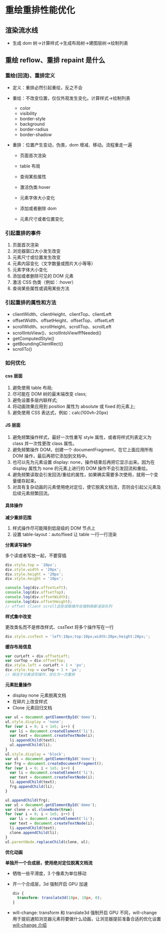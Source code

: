 # 重绘重排性能优化

## 渲染流水线

- 生成 dom 树->计算样式->生成布局树->建图层树->绘制列表

## 重绘 reflow、重排 repaint 是什么

### 重绘(回流)、重排定义

- 定义：重排必然引起重绘，反之不会

- 重绘：不改变位置，仅仅外观发生变化。计算样式->绘制列表

  - color
  - visibility
  - border-style
  - background
  - border-radius
  - border-shadow

- 重排：位置产生变动，伪类，dom 增减、移动。流程重走一遍

  - 页面首次渲染

  - table 布局
  - 查询某些属性
  - 激活伪类:hover
  - 元素字体大小变化
  - 添加或者删除 dom
  - 元素尺寸或者位置变化

### 引起重排的事件

1. 页面首次渲染
2. 浏览器窗口大小发生改变
3. 元素尺寸或位置发生改变
4. 元素内容变化（文字数量或图片大小等等）
5. 元素字体大小变化
6. 添加或者删除可见的 DOM 元素
7. 激活 CSS 伪类（例如：:hover）
8. 查询某些属性或调用某些方法

### 引起重排的属性和方法

- clientWidth、clientHeight、clientTop、clientLeft
- offsetWidth、offsetHeight、offsetTop、offsetLeft
- scrollWidth、scrollHeight、scrollTop、scrollLeft
- scrollIntoView()、scrollIntoViewIffNeeded()
- getComputedStyle()
- getBoundingClientRect()
- scrollTo()

### 如何优化

#### **css 层面**

1. 避免使用 table 布局;
2. 尽可能在 DOM 树的最末端改变 class;
3. 避免设置多层内联样式;
4. 将动画效果应用到 position 属性为 absolute 或 fixed 的元素上;
5. 避免使用 CSS 表达式，例如：calc(100vh-20px)

#### **JS 层面**

1. 避免频繁操作样式，最好一次性重写 style 属性，或者将样式列表定义为 class 并一次性更改 class 属性。
2. 避免频繁操作 DOM，创建一个 documentFragment，在它上面应用所有 DOM 操作，最后再把它添加到文档中。
3. 也可以先为元素设置 display: none，操作结束后再把它显示出来。因为在 display 属性为 none 的元素上进行的 DOM 操作不会引发回流和重绘。
4. 避免频繁读取会引发回流/重绘的属性，如果确实需要多次使用，就用一个变量缓存起来。
5. 对具有复杂动画的元素使用绝对定位，使它脱离文档流，否则会引起父元素及后续元素频繁回流。

#### 具体操作

**减少重排范围**

1. 样式操作尽可能降到低层级的 DOM 节点上
2. 设置 table-layout：auto/fixed 让 table 一行一行渲染

**分离读写操作**

多个读或者写放一起，不要穿插

```javascript
div.style.top = '10px';
div.style.width = '20px';
div.style.height = '20px';
div.style.height = '10px';

console.log(div.offsetLeft);
console.log(div.offsetTop);
console.log(div.offsetWidth);
console.log(div.offsetHeight);
// offset client scroll这些读取操作会强制刷新渲染队列
```

**样式集中改变**

更改类名而不是修改样式、cssText 将多个操作写在一行

```javascript
div.style.cssText = 'left:10px;top:10px;width:20px;height:20px;';
```

**缓存布局信息**

```javascript
var curLeft = div.offsetLeft;
var curTop = div.offsetTop;
div.style.left = curLeft + 1 + 'px';
div.style.top = curTop + 1 + 'px';
// 相当于分离读写操作，优化为一次重排
```

**元素批量操作**

- display none 元素脱离文档
- 在碎片上改变样式
- Clone 元素回归文档

```javascript
var ul = document.getElementById('demo');
ul.style.display = 'none';
for (var i = 0; i < 1e5; i++) {
  var li = document.createElement('li');
  var text = document.createTextNode(i);
  li.appendChild(text);
  ul.appendChild(li);
}
ul.style.display = 'block';
var ul = document.getElementById('demo');
var frg = document.createDocumentFragment();
for (var i = 0; i < 1e5; i++) {
  var li = document.createElement('li');
  var text = document.createTextNode(i);
  li.appendChild(text);
  frg.appendChild(li);
}

ul.appendChild(frg);
var ul = document.getElementById('demo');
var clone = ul.cloneNode(true);
for (var i = 0; i < 1e5; i++) {
  var li = document.createElement('li');
  var text = document.createTextNode(i);
  li.appendChild(text);
  clone.appendChild(li);
}
ul.parentNode.replaceChild(clone, ul);
```

**优化动画**

**单独开一个合成层，使用绝对定位脱离文档流**

- 牺牲一些平滑度，3 个像素为单位移动

- 开一个合成层，3d 强制开启 GPU 加速

  ```css
  div {
    transform: translate3d(10px, 10px, 0);
  }
  ```

- will-change: transform 和 translate3d 强制开启 GPU 不同，will-change 用于提前通知浏览器元素将要做什么动画，让浏览器提前准备合适的优化设置
  [will-change 介绍](https://juejin.cn/post/6844904111842787341)

